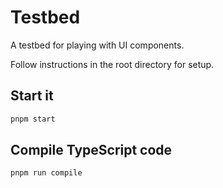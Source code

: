 # Testbed

A testbed for playing with UI components.

Follow instructions in the root directory for setup.

## Start it

```bash
pnpm start
```

## Compile TypeScript code

```bash
pnpm run compile
```
